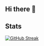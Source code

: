 ## Hi there 👋

## Stats
[![GitHub Streak](https://streak-stats.demolab.com?user=guss4241)](https://git.io/streak-stats)
